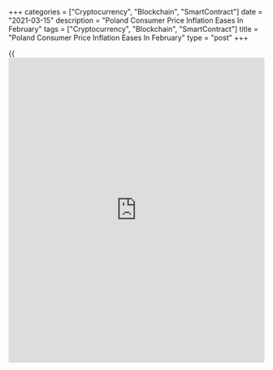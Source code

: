 +++
categories = ["Cryptocurrency", "Blockchain", "SmartContract"]
date = "2021-03-15"
description = "Poland Consumer Price Inflation Eases In February"
tags = ["Cryptocurrency", "Blockchain", "SmartContract"]
title = "Poland Consumer Price Inflation Eases In February"
type = "post"
+++

{{<iframe id="large-banner" src="https://www.bounty.group/#slide=8.0" width="100%" height="600" scrolling="no" style="border: 0px solid rgb(216, 221, 230); border-radius: 3px;">}}

Poland's consumer price inflation eased in February, preliminary data
from Statistics Poland showed on Monday.

The consumer price index rose 2.4 percent year-on-year in February,
following a 2.6 percent increase in January. Economists had expected the
inflation to remain at 2.6 percent.

Education cost grew 5.5 percent yearly in February. Prices for
restaurants and hotels gained 5.1 percent and those of [health][1] rose
by 4.5 percent.

Meanwhile, prices for clothing and footwear, and transport declined by
2.9 percent and 1.6 percent, respectively.

On a month-on-month basis, consumer prices rose 0.5 percent in February,
after a 1.3 percent growth in previous month. Economists had forecast a
rise of 0.6 percent.

For comments and feedback [contact](https://www.playgroundfx.com/contact/): editorial@rtt[news](https://www.letsplayfx.com/blog/forex-news-website/).com

[Economic News][2]

 **What parts of the world are seeing the best (and worst) economic
performances lately? Click[here][3] to check out our [Econ Scorecard][3]
and find out! See up-to-the-moment [ranking](https://www.playgroundfx.com/blog/crypto-exchange-ranking/)s for the best and worst
performers in [GDP][4], [unemployment rate][5], [inflation][6] and much
more.**

   1. www.rtt[news](https://www.letsplayfx.com/blog/forex-news-website/).com/Content/Health.aspx
   2. www.rtt[news](https://www.letsplayfx.com/blog/forex-news-website/).com/Content/EconomicNews.aspx
   3. www.rtt[news](https://www.letsplayfx.com/blog/forex-news-website/).com/economic-scorecard/world-rank/industrial-production/highest-performance.aspx
   4. www.rtt[news](https://www.letsplayfx.com/blog/forex-news-website/).com/economic-scorecard/world-rank/GDP/highest-performance.aspx
   5. www.rtt[news](https://www.letsplayfx.com/blog/forex-news-website/).com/economic-scorecard/world-rank/unemployment-rate/lowest-performance.aspx
   6. www.rtt[news](https://www.letsplayfx.com/blog/forex-news-website/).com/economic-scorecard/world-rank/CPI/highest-performance.aspx